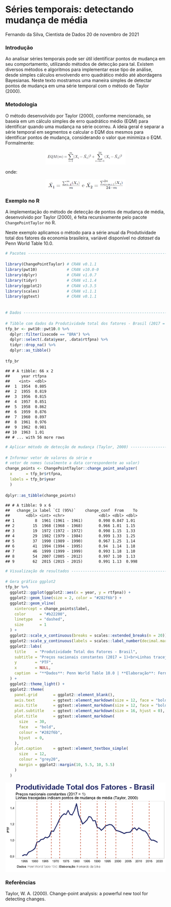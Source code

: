 Séries temporais: detectando mudança de média
================
Fernando da Silva, Cientista de Dados
20 de novembro de 2021

### Introdução

Ao analisar séries temporais pode ser útil identificar pontos de mudança
em seu comportamento, utilizando métodos de detecção para tal. Existem
diversos métodos e algoritmos para implementar esse tipo de análise,
desde simples cálculos envolvendo erro quadrático médio até abordagens
Bayesianas. Neste texto mostramos uma maneira simples de detectar pontos
de mudança em uma série temporal com o método de Taylor (2000).

### Metodologia

O método desenvolvido por Taylor (2000), conforme mencionado, se baseia
em um cálculo simples de erro quadrático médio (EQM) para identificar
quando uma mudança na série ocorreu. A ideia geral é separar a série
temporal em segmentos e calcular o EQM dos mesmos para identificar
pontos de mudança, considerando o valor que minimiza o EQM. Formalmente:

<img src="imgs/ts_eqm.PNG" width="50%" style="display: block; margin: auto;" />

onde:

<img src="imgs/ts_eqm_x.PNG" width="50%" style="display: block; margin: auto;" />

### Exemplo no R

A implementação do método de detecção de pontos de mudança de média,
desenvolvido por Taylor (2000), é feita recursivamente pelo pacote
`ChangePointTaylor` no R.

Neste exemplo aplicamos o método para a série anual da Produtividade
total dos fatores da economia brasileira, variável disponível no
*dataset* da Penn World Table 10.0.

``` r
# Pacotes -----------------------------------------------------------------

library(ChangePointTaylor) # CRAN v0.1.1
library(pwt10)             # CRAN v10.0-0
library(dplyr)             # CRAN v1.0.7
library(tidyr)             # CRAN v1.1.4
library(ggplot2)           # CRAN v3.3.5
library(scales)            # CRAN v1.1.1
library(ggtext)            # CRAN v0.1.1


# Dados -------------------------------------------------------------------

# Tibble com dados da Produtividade total dos fatores - Brasil (2017 = 1)
tfp_br <- pwt10::pwt10.0 %>%
  dplyr::filter(isocode == "BRA") %>%
  dplyr::select(.data$year, .data$rtfpna) %>%
  tidyr::drop_na() %>%
  dplyr::as_tibble()

tfp_br
```

    ## # A tibble: 66 x 2
    ##     year rtfpna
    ##    <int>  <dbl>
    ##  1  1954  0.805
    ##  2  1955  0.819
    ##  3  1956  0.815
    ##  4  1957  0.851
    ##  5  1958  0.862
    ##  6  1959  0.876
    ##  7  1960  0.897
    ##  8  1961  0.976
    ##  9  1962  0.981
    ## 10  1963  1.01 
    ## # ... with 56 more rows

``` r
# Aplicar método de detecção de mudança (Taylor, 2000) --------------------

# Informar vetor de valores da série e
# vetor de nomes (usalmente a data correspondente ao valor)
change_points <- ChangePointTaylor::change_point_analyzer(
  x      = tfp_br$rtfpna,
  labels = tfp_br$year
  )

dplyr::as_tibble(change_points)
```

    ## # A tibble: 9 x 6
    ##   change_ix label `CI (95%)`    change_conf  From    To
    ##       <dbl> <int> <chr>               <dbl> <dbl> <dbl>
    ## 1         8  1961 (1961 - 1961)       0.998 0.847 1.01 
    ## 2        15  1968 (1968 - 1968)       0.966 1.01  1.15 
    ## 3        19  1972 (1972 - 1972)       0.998 1.15  1.33 
    ## 4        29  1982 (1979 - 1984)       0.999 1.33  1.25 
    ## 5        37  1990 (1989 - 1990)       0.967 1.25  1.14 
    ## 6        41  1994 (1994 - 1995)       0.94  1.14  1.18 
    ## 7        46  1999 (1999 - 1999)       0.993 1.18  1.10 
    ## 8        54  2007 (2005 - 2012)       0.997 1.10  1.13 
    ## 9        62  2015 (2015 - 2015)       0.991 1.13  0.998

``` r
# Visualização de resultados ----------------------------------------------

# Gera gráfico ggplot2
tfp_br %>%
  ggplot2::ggplot(ggplot2::aes(x = year, y = rtfpna)) +
  ggplot2::geom_line(size = 2, color = "#282f6b") +
  ggplot2::geom_vline(
    xintercept = change_points$label,
    color      = "#b22200",
    linetype   = "dashed",
    size       = 1
  ) +
  ggplot2::scale_x_continuous(breaks = scales::extended_breaks(n = 20)) +
  ggplot2::scale_y_continuous(labels = scales::label_number(decimal.mark = ",", accuracy = 0.1)) +
  ggplot2::labs(
    title    = "Produtividade Total dos Fatores - Brasil",
    subtitle = "Preços nacionais constantes (2017 = 1)<br>Linhas tracejadas indicam pontos de mudança de média (Taylor, 2000)",
    y        = "PTF",
    x        = NULL,
    caption  = "**Dados**: Penn World Table 10.0 | **Elaboração**: Fernando da Silva"
  ) +
  ggplot2::theme_light() +
  ggplot2::theme(
    panel.grid       = ggplot2::element_blank(),
    axis.text        = ggtext::element_markdown(size = 12, face = "bold"),
    axis.title       = ggtext::element_markdown(size = 12, face = "bold"),
    plot.subtitle    = ggtext::element_markdown(size = 16, hjust = 0),
    plot.title       = ggtext::element_markdown(
      size   = 30,
      face   = "bold",
      colour = "#282f6b",
      hjust  = 0,
    ),
    plot.caption     = ggtext::element_textbox_simple(
      size   = 12,
      colour = "grey20",
      margin = ggplot2::margin(10, 5.5, 10, 5.5)
    )
  )
```

<img src="change_point_detect_files/figure-gfm/unnamed-chunk-3-1.png" width="100%" style="display: block; margin: auto;" />

### Referências

Taylor, W. A. (2000). Change-point analysis: a powerful new tool for
detecting changes.
